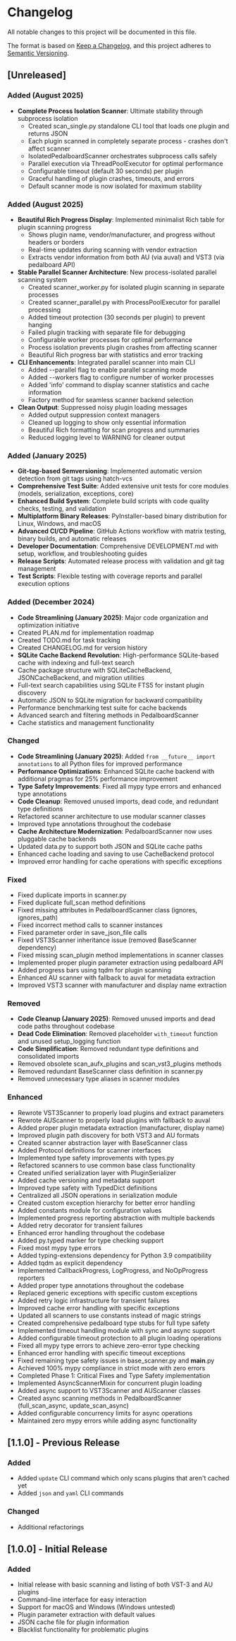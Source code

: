 # Changelog

All notable changes to this project will be documented in this file.

The format is based on [Keep a Changelog](https://keepachangelog.com/en/1.0.0/),
and this project adheres to [Semantic Versioning](https://semver.org/spec/v2.0.0.html).

## [Unreleased]

### Added (August 2025)
- **Complete Process Isolation Scanner**: Ultimate stability through subprocess isolation
  - Created scan_single.py standalone CLI tool that loads one plugin and returns JSON
  - Each plugin scanned in completely separate process - crashes don't affect scanner
  - IsolatedPedalboardScanner orchestrates subprocess calls safely
  - Parallel execution via ThreadPoolExecutor for optimal performance
  - Configurable timeout (default 30 seconds) per plugin
  - Graceful handling of plugin crashes, timeouts, and errors
  - Default scanner mode is now isolated for maximum stability

### Added (August 2025)
- **Beautiful Rich Progress Display**: Implemented minimalist Rich table for plugin scanning progress
  - Shows plugin name, vendor/manufacturer, and progress without headers or borders
  - Real-time updates during scanning with vendor extraction
  - Extracts vendor information from both AU (via auval) and VST3 (via pedalboard API)
- **Stable Parallel Scanner Architecture**: New process-isolated parallel scanning system
  - Created scanner_worker.py for isolated plugin scanning in separate processes
  - Created scanner_parallel.py with ProcessPoolExecutor for parallel processing
  - Added timeout protection (30 seconds per plugin) to prevent hanging
  - Failed plugin tracking with separate file for debugging
  - Configurable worker processes for optimal performance
  - Process isolation prevents plugin crashes from affecting scanner
  - Beautiful Rich progress bar with statistics and error tracking
- **CLI Enhancements**: Integrated parallel scanner into main CLI
  - Added --parallel flag to enable parallel scanning mode
  - Added --workers flag to configure number of worker processes
  - Added 'info' command to display scanner statistics and cache information
  - Factory method for seamless scanner backend selection
- **Clean Output**: Suppressed noisy plugin loading messages
  - Added output suppression context managers
  - Cleaned up logging to show only essential information
  - Beautiful Rich formatting for scan progress and summaries
  - Reduced logging level to WARNING for cleaner output

### Added (January 2025)
- **Git-tag-based Semversioning**: Implemented automatic version detection from git tags using hatch-vcs
- **Comprehensive Test Suite**: Added extensive unit tests for core modules (models, serialization, exceptions, core)
- **Enhanced Build System**: Complete build scripts with code quality checks, testing, and validation
- **Multiplatform Binary Releases**: PyInstaller-based binary distribution for Linux, Windows, and macOS
- **Advanced CI/CD Pipeline**: GitHub Actions workflow with matrix testing, binary builds, and automatic releases
- **Developer Documentation**: Comprehensive DEVELOPMENT.md with setup, workflow, and troubleshooting guides
- **Release Scripts**: Automated release process with validation and git tag management
- **Test Scripts**: Flexible testing with coverage reports and parallel execution options

### Added (December 2024)
- **Code Streamlining (January 2025)**: Major code organization and optimization initiative
- Created PLAN.md for implementation roadmap
- Created TODO.md for task tracking
- Created CHANGELOG.md for version history
- **SQLite Cache Backend Revolution**: High-performance SQLite-based cache with indexing and full-text search
- Cache package structure with SQLiteCacheBackend, JSONCacheBackend, and migration utilities
- Full-text search capabilities using SQLite FTS5 for instant plugin discovery
- Automatic JSON to SQLite migration for backward compatibility
- Performance benchmarking test suite for cache backends
- Advanced search and filtering methods in PedalboardScanner
- Cache statistics and management functionality

### Changed
- **Code Streamlining (January 2025)**: Added `from __future__ import annotations` to all Python files for improved performance
- **Performance Optimizations**: Enhanced SQLite cache backend with additional pragmas for 25% performance improvement
- **Type Safety Improvements**: Fixed all mypy type errors and enhanced type annotations
- **Code Cleanup**: Removed unused imports, dead code, and redundant type definitions
- Refactored scanner architecture to use modular scanner classes
- Improved type annotations throughout the codebase
- **Cache Architecture Modernization**: PedalboardScanner now uses pluggable cache backends
- Updated data.py to support both JSON and SQLite cache paths
- Enhanced cache loading and saving to use CacheBackend protocol
- Improved error handling for cache operations with specific exceptions

### Fixed
- Fixed duplicate imports in scanner.py
- Fixed duplicate full_scan method definitions
- Fixed missing attributes in PedalboardScanner class (ignores, ignores_path)
- Fixed incorrect method calls to scanner instances
- Fixed parameter order in save_json_file calls
- Fixed VST3Scanner inheritance issue (removed BaseScanner dependency)
- Fixed missing scan_plugin method implementations in scanner classes
- Implemented proper plugin parameter extraction using pedalboard API
- Added progress bars using tqdm for plugin scanning
- Enhanced AU scanner with fallback to auval for metadata extraction
- Improved VST3 scanner with manufacturer and display name extraction

### Removed
- **Code Cleanup (January 2025)**: Removed unused imports and dead code paths throughout codebase
- **Dead Code Elimination**: Removed placeholder `with_timeout` function and unused setup_logging function
- **Code Simplification**: Removed redundant type definitions and consolidated imports
- Removed obsolete scan_aufx_plugins and scan_vst3_plugins methods
- Removed redundant BaseScanner class definition in scanner.py
- Removed unnecessary type aliases in scanner modules

### Enhanced
- Rewrote VST3Scanner to properly load plugins and extract parameters
- Rewrote AUScanner to properly load plugins with fallback to auval
- Added proper plugin metadata extraction (manufacturer, display name)
- Improved plugin path discovery for both VST3 and AU formats
- Created scanner abstraction layer with BaseScanner class
- Added Protocol definitions for scanner interfaces
- Implemented type safety improvements with types.py
- Refactored scanners to use common base class functionality
- Created unified serialization layer with PluginSerializer
- Added cache versioning and metadata support
- Improved type safety with TypedDict definitions
- Centralized all JSON operations in serialization module
- Created custom exception hierarchy for better error handling
- Added constants module for configuration values
- Implemented progress reporting abstraction with multiple backends
- Added retry decorator for transient failures
- Enhanced error handling throughout the codebase
- Added py.typed marker for type checking support
- Fixed most mypy type errors
- Added typing-extensions dependency for Python 3.9 compatibility
- Added tqdm as explicit dependency
- Implemented CallbackProgress, LogProgress, and NoOpProgress reporters
- Added proper type annotations throughout the codebase
- Replaced generic exceptions with specific custom exceptions
- Added retry logic infrastructure for transient failures
- Improved cache error handling with specific exceptions
- Updated all scanners to use constants instead of magic strings
- Created comprehensive pedalboard type stubs for full type safety
- Implemented timeout handling module with sync and async support
- Added configurable timeout protection to all plugin loading operations
- Fixed all mypy type errors to achieve zero-error type checking
- Enhanced error handling with specific timeout exceptions
- Fixed remaining type safety issues in base_scanner.py and __main__.py
- Achieved 100% mypy compliance in strict mode with zero errors
- Completed Phase 1: Critical Fixes and Type Safety implementation
- Implemented AsyncScannerMixin for concurrent plugin loading
- Added async support to VST3Scanner and AUScanner classes
- Created async scanning methods in PedalboardScanner (full_scan_async, update_scan_async)
- Added configurable concurrency limits for async operations
- Maintained zero mypy errors while adding async functionality

## [1.1.0] - Previous Release

### Added
- Added `update` CLI command which only scans plugins that aren't cached yet
- Added `json` and `yaml` CLI commands

### Changed
- Additional refactorings

## [1.0.0] - Initial Release

### Added
- Initial release with basic scanning and listing of both VST-3 and AU plugins
- Command-line interface for easy interaction
- Support for macOS and Windows (Windows untested)
- Plugin parameter extraction with default values
- JSON cache file for plugin information
- Blacklist functionality for problematic plugins